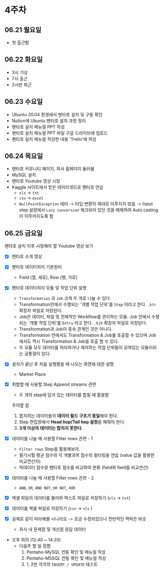 # 4주차

## 06.21 월요일

- 첫 출근함

## 06.22 화요일

- 3시 기상
- 7시 출근
- 2시반 퇴근

## 06.23 수요일

- Ubuntu 20.04 환경에서 펜타호 설치 및 구동 확인
- Notion에 Ubuntu 펜타호 설치 과정 정리
- 펜타호 설치 메뉴얼 PPT 작성
- 펜타호 설치 메뉴얼 PPT 파일 구글 드라이브에 업로드
- 펜타호 설치 메뉴얼 작성한 내용 'Trello'에 작성

## 06.24 목요일

- 펜타호 커뮤니티 페이지, 회사 홈페이지 둘러봄
- MySQL 설치
- 펜타호 Youtube 영상 시청
- Kaggle 사이트에서 받은 데이터셋으로 펜타호 연습
  - `xls` -> `txt`
  - `csv` -> `excel`
  - `NullPointException` 에러
    -> 타입 변환이 제대로 이루지지 않음
    -> Input step 설정에서 `Lazy conversion` 체크되어 있던 것을 해제하여 Auto casting이 이루어지도록 함

## 06.25 금요일

펜타호 설치 이후 시청해야 할 Youtube 영상 보기

- [x] 펜타호 소개 영상
- [x] 펜타호 데이터처리 기본원리
  - Field (열, 세로), Row (행, 가로)
- [x] 펜타호 데이터처리 모듈 및 작업 단위 설명
  - `Transformation` 과 `Job` 크게 두 개로 나눌 수 있다.
  - Transformation안에서 수행되는 '개별 작업 단위'를 `Step` 이라고 한다. `.ktr` 확장자 파일로 저장된다.
  - Job은 데이터, 파일 및 전체적인 Workflow를 관리하는 모듈. Job 안에서 수행되는 '개별 작업 단위'를 `Entry` 라고 한다. `.kjb` 확장자 파일로 저장된다.
  - Transformation과 Job이 종속 관계인 것은 아니다.
  - Transformation 안에서도 Transformation & Job를 호출할 수 있으며 Job에서도 역시 Transformation & Job을 호출 할 수 있다.
  - 두 모듈 모두 데이터를 처리하거나 제어하는 작업 단위들이 모여있는 모듈이라는 공통점이 있다.
- [x] 설치가 끝난 후 처음 실행했을 때 나오는 화면에 대한 설명
  - Market Place
- [x] 취합할 때 사용할 Step Append streams 관련

  - 두 개의 step에 담겨 있는 데이터를 합칠 때 활용함

  주의할 점

  1. 합치려는 데이터들의 **데이터 필드 구조가 동일**해야 한다.
  2. Step 편집창에서 **Head hop/Tail hop 설정**을 해줘야 한다.
  3. **3개 이상의 데이터는 합치지 못한다.**

- [x] 데이터를 나눌 때 사용할 Filter rows 관련 - 1
  - `Filter rows` Step을 활용해보자.
  - 필기시험 평균 점수와 각 개별과목 점수의 필터링을 연습 (value 값을 활용한 비교연산자)
  - 빅데이터 점수랑 펜타호 점수를 비교하여 분류 (field와 field를 비교연산)
- [x] 데이터를 나눌 때 사용할 Filter rows 관련 - 2
  - `AND`, `OR`, `AND NOT`, `OR NOT`, `XOR`
- [x] 엑셀 파일의 데이터를 불러와 텍스트 파일로 저장하기 (`xls` → `txt`)
- [x] 데이터를 엑셀 파일로 저장하기 (`csv` → `xls` )
- [x] 실제로 같이 따라해볼 시나리오 -> 조금 수정되었으나 전반적인 맥락은 비슷

  - 회사 내 문제점 및 개선점 응답 데이터

- 오후 회의 (12:40 ~ 14:20)
  - 다음주 할 일 정함
    1. Pentaho-MySQL 연동 확인 및 메뉴얼 작성
    2. Pentaho-MSSQL 연동 확인 및 메뉴얼 작성
    3. 1, 2번 각각의 `INSERT / UPDATE` 테스트
